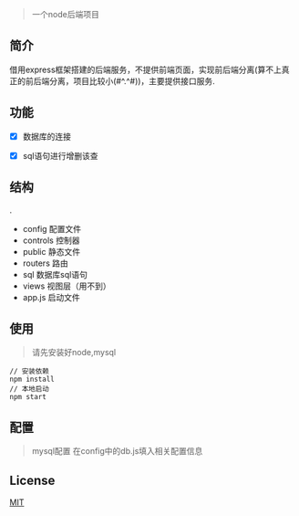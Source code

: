 > 一个node后端项目

## 简介
借用express框架搭建的后端服务，不提供前端页面，实现前后端分离(算不上真正的前后端分离，项目比较小(#^.^#))，主要提供接口服务.

## 功能
- [x] 数据库的连接
- [x] sql语句进行增删该查


## 结构
.
+ config 配置文件
+ controls 控制器
+ public 静态文件
+ routers 路由
+ sql 数据库sql语句
+ views 视图层（用不到）
+ app.js 启动文件

## 使用
> 请先安装好node,mysql

```
// 安装依赖
npm install
// 本地启动
npm start
```

## 配置
> mysql配置 在config中的db.js填入相关配置信息

## License
[MIT](http://opensource.org/licenses/MIT)